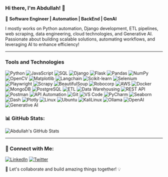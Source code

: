 ### Hi there, I'm Abdullah! 👋

🚀 **Software Engineer | Automation | BackEnd | GenAI**

I mostly works on Python automation, Django development, ETL pipelines, web scraping, data engineering, cloud technologies, and Generative AI. Passionate about building scalable solutions, automating workflows, and leveraging AI to enhance efficiency!

---

### **Tools and Technologies**
![Python](https://img.shields.io/badge/-Python-3776AB?style=for-the-badge&logo=python&logoColor=white)
![JavaScript](https://img.shields.io/badge/-JavaScript-F7DF1E?style=for-the-badge&logo=javascript&logoColor=black)
![SQL](https://img.shields.io/badge/-SQL-4479A1?style=for-the-badge&logo=mysql&logoColor=white)
![Django](https://img.shields.io/badge/-Django-092E20?style=for-the-badge&logo=django&logoColor=white)
![Flask](https://img.shields.io/badge/-Flask-000000?style=for-the-badge&logo=flask&logoColor=white)
![Pandas](https://img.shields.io/badge/-Pandas-150458?style=for-the-badge&logo=pandas&logoColor=white)
![NumPy](https://img.shields.io/badge/-NumPy-013243?style=for-the-badge&logo=numpy&logoColor=white)
![OpenCV](https://img.shields.io/badge/-OpenCV-5C3EE8?style=for-the-badge&logo=opencv&logoColor=white)
![Matplotlib](https://img.shields.io/badge/-Matplotlib-003B57?style=for-the-badge&logo=matplotlib&logoColor=white)
![Langchain](https://img.shields.io/badge/-Langchain-000000?style=for-the-badge&logo=langchain&logoColor=white)
![Scikit-learn](https://img.shields.io/badge/-Scikit--learn-F7931E?style=for-the-badge&logo=scikit-learn&logoColor=white)
![Selenium](https://img.shields.io/badge/-Selenium-43B02A?style=for-the-badge&logo=selenium&logoColor=white)
![Playwright](https://img.shields.io/badge/-Playwright-2EAD33?style=for-the-badge&logo=microsoft&logoColor=white)
![Scrapy](https://img.shields.io/badge/-Scrapy-88AA44?style=for-the-badge&logo=scrapy&logoColor=white)
![BeautifulSoup](https://img.shields.io/badge/-BeautifulSoup-181717?style=for-the-badge&logo=python&logoColor=white)
![Robocorp](https://img.shields.io/badge/-Robocorp-0080A4?style=for-the-badge&logo=robocorp&logoColor=white)
![AWS](https://img.shields.io/badge/-AWS-232F3E?style=for-the-badge&logo=amazon-aws&logoColor=white)
![Docker](https://img.shields.io/badge/-Docker-2496ED?style=for-the-badge&logo=docker&logoColor=white)
![MongoDB](https://img.shields.io/badge/-MongoDB-47A248?style=for-the-badge&logo=mongodb&logoColor=white)
![PostgreSQL](https://img.shields.io/badge/-PostgreSQL-336791?style=for-the-badge&logo=postgresql&logoColor=white)
![ETL](https://img.shields.io/badge/-ETL-FFD700?style=for-the-badge&logo=apache-airflow&logoColor=black)
![Data Warehousing](https://img.shields.io/badge/-Data_Warehousing-00BFFF?style=for-the-badge&logo=python&logoColor=white)
![REST API](https://img.shields.io/badge/-REST%20API-25D366?style=for-the-badge&logo=swagger&logoColor=white)
![Postman](https://img.shields.io/badge/-Postman-FF6C37?style=for-the-badge&logo=postman&logoColor=white)
![API Automation](https://img.shields.io/badge/-API%20Automation-009688?style=for-the-badge&logo=api&logoColor=white)
![Git](https://img.shields.io/badge/-Git-F05032?style=for-the-badge&logo=git&logoColor=white)
![VS Code](https://img.shields.io/badge/-VS%20Code-007ACC?style=for-the-badge&logo=visual-studio-code&logoColor=white)
![PyCharm](https://img.shields.io/badge/-PyCharm-000000?style=for-the-badge&logo=pycharm&logoColor=white)
![Seaborn](https://img.shields.io/badge/-Seaborn-FF6F00?style=for-the-badge&logo=seaborn&logoColor=white)
![Dash](https://img.shields.io/badge/-Dash-0085A1?style=for-the-badge&logo=plotly&logoColor=white)
![Plotly](https://img.shields.io/badge/-Plotly-3E7DE1?style=for-the-badge&logo=plotly&logoColor=white)
![Linux](https://img.shields.io/badge/-Linux-FCC624?style=for-the-badge&logo=linux&logoColor=black)
![Ubuntu](https://img.shields.io/badge/-Ubuntu-E95420?style=for-the-badge&logo=ubuntu&logoColor=white)
![KaliLinux](https://img.shields.io/badge/-KaliLinux-557C88?style=for-the-badge&logo=kali-linux&logoColor=white)
![Ollama](https://img.shields.io/badge/-Ollama-0098A6?style=for-the-badge&logo=ollama&logoColor=white)
![OpenAI](https://img.shields.io/badge/-OpenAI-8E8D8E?style=for-the-badge&logo=openai&logoColor=white)
![Generative AI](https://img.shields.io/badge/-Generative%20AI-9C2B7D?style=for-the-badge&logo=ai&logoColor=white)


### 📊 GitHub Stats:
![Abdullah's GitHub Stats](https://github-readme-stats.vercel.app/api?username=your-github-username&show_icons=true&theme=radical)

---

### 🔗 Connect with Me:
[![LinkedIn](https://img.shields.io/badge/-LinkedIn-0077B5?style=for-the-badge&logo=linkedin&logoColor=white)](https://www.linkedin.com/in/abdullah1shahid/)
[![Twitter](https://img.shields.io/badge/-Twitter-1DA1F2?style=for-the-badge&logo=twitter&logoColor=white)](https://twitter.com/abdullah1shhahid)

🚀 Let's collaborate and build amazing things together! 💡
